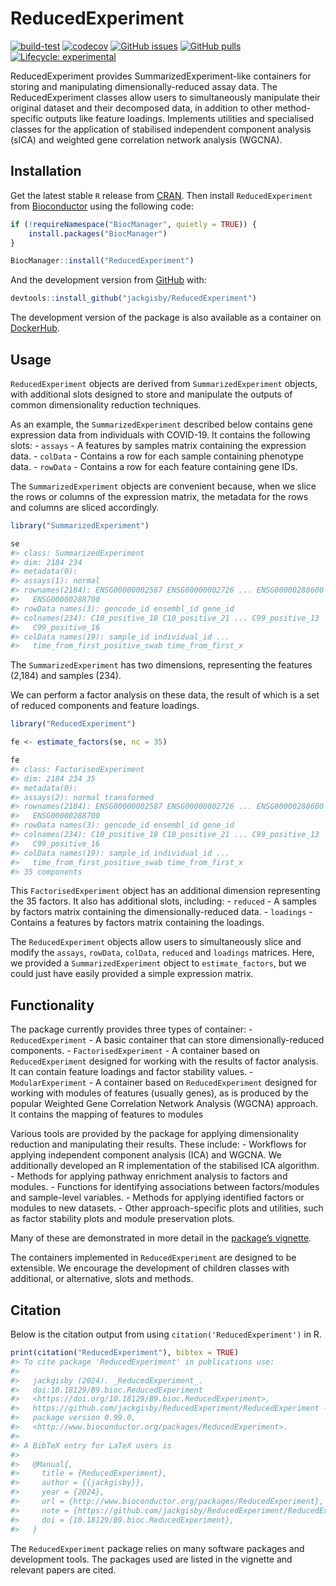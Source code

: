 
<!-- README.md is generated from README.Rmd. Please edit that file -->

# ReducedExperiment

<!-- <img src="inst/ReducedExperiment_hex.png" align="right" height="174" width="150" /> -->
<!-- badges: start -->

[![build-test](https://github.com/jackgisby/ReducedExperiment/actions/workflows/build-test-deploy.yml/badge.svg)](https://github.com/jackgisby/ReducedExperiment/actions/workflows/build-test-deploy.yml)
[![codecov](https://codecov.io/gh/jackgisby/ReducedExperiment/graph/badge.svg?token=FHNH7AA6S3)](https://codecov.io/gh/jackgisby/ReducedExperiment)
[![GitHub
issues](https://img.shields.io/github/issues/jackgisby/ReducedExperiment)](https://github.com/jackgisby/ReducedExperiment/issues)
[![GitHub
pulls](https://img.shields.io/github/issues-pr/jackgisby/ReducedExperiment)](https://github.com/jackgisby/ReducedExperiment/pulls)
[![Lifecycle:
experimental](https://img.shields.io/badge/lifecycle-experimental-orange.svg)](https://lifecycle.r-lib.org/articles/stages.html#experimental)
<!-- [![check-bioc](https://github.com/jackgisby/ReducedExperiment/actions/workflows/check-bioc.yml/badge.svg)](https://github.com/jackgisby/ReducedExperiment/actions/workflows/check-bioc.yml) -->
<!-- [![Bioc release status](http://www.bioconductor.org/shields/build/release/bioc/ReducedExperiment.svg)](https://bioconductor.org/checkResults/release/bioc-LATEST/ReducedExperiment) -->
<!-- [![Bioc devel status](http://www.bioconductor.org/shields/build/devel/bioc/ReducedExperiment.svg)](https://bioconductor.org/checkResults/devel/bioc-LATEST/ReducedExperiment) -->
<!-- [![Bioc downloads rank](https://bioconductor.org/shields/downloads/release/ReducedExperiment.svg)](http://bioconductor.org/packages/stats/bioc/ReducedExperiment/) -->
<!-- [![Bioc support](https://bioconductor.org/shields/posts/ReducedExperiment.svg)](https://support.bioconductor.org/tag/ReducedExperiment) -->
<!-- [![Bioc history](https://bioconductor.org/shields/years-in-bioc/ReducedExperiment.svg)](https://bioconductor.org/packages/release/bioc/html/ReducedExperiment.html#since) -->
<!-- [![Bioc last commit](https://bioconductor.org/shields/lastcommit/devel/bioc/ReducedExperiment.svg)](http://bioconductor.org/checkResults/devel/bioc-LATEST/ReducedExperiment/) -->
<!-- [![Bioc dependencies](https://bioconductor.org/shields/dependencies/release/ReducedExperiment.svg)](https://bioconductor.org/packages/release/bioc/html/ReducedExperiment.html#since) -->

<!-- badges: end -->

ReducedExperiment provides SummarizedExperiment-like containers for
storing and manipulating dimensionally-reduced assay data. The
ReducedExperiment classes allow users to simultaneously manipulate their
original dataset and their decomposed data, in addition to other
method-specific outputs like feature loadings. Implements utilities and
specialised classes for the application of stabilised independent
component analysis (sICA) and weighted gene correlation network analysis
(WGCNA).

## Installation

Get the latest stable `R` release from
[CRAN](http://cran.r-project.org/). Then install `ReducedExperiment`
from [Bioconductor](http://bioconductor.org/) using the following code:

``` r
if (!requireNamespace("BiocManager", quietly = TRUE)) {
    install.packages("BiocManager")
}

BiocManager::install("ReducedExperiment")
```

And the development version from
[GitHub](https://github.com/jackgisby/ReducedExperiment) with:

``` r
devtools::install_github("jackgisby/ReducedExperiment")
```

The development version of the package is also available as a container
on
[DockerHub](https://hub.docker.com/repository/docker/jackgisby/reducedexperiment/).

## Usage

`ReducedExperiment` objects are derived from `SummarizedExperiment`
objects, with additional slots designed to store and manipulate the
outputs of common dimensionality reduction techniques.

As an example, the `SummarizedExperiment` described below contains gene
expression data from individuals with COVID-19. It contains the
following slots: - `assays` - A features by samples matrix containing
the expression data. - `colData` - Contains a row for each sample
containing phenotype data. - `rowData` - Contains a row for each feature
containing gene IDs.

The `SummarizedExperiment` objects are convenient because, when we slice
the rows or columns of the expression matrix, the metadata for the rows
and columns are sliced accordingly.

``` r
library("SummarizedExperiment")

se
#> class: SummarizedExperiment 
#> dim: 2184 234 
#> metadata(0):
#> assays(1): normal
#> rownames(2184): ENSG00000002587 ENSG00000002726 ... ENSG00000288600
#>   ENSG00000288700
#> rowData names(3): gencode_id ensembl_id gene_id
#> colnames(234): C10_positive_18 C10_positive_21 ... C99_positive_13
#>   C99_positive_16
#> colData names(19): sample_id individual_id ...
#>   time_from_first_positive_swab time_from_first_x
```

The `SummarizedExperiment` has two dimensions, representing the features
(2,184) and samples (234).

We can perform a factor analysis on these data, the result of which is a
set of reduced components and feature loadings.

``` r
library("ReducedExperiment")

fe <- estimate_factors(se, nc = 35)

fe
#> class: FactorisedExperiment 
#> dim: 2184 234 35 
#> metadata(0):
#> assays(2): normal transformed
#> rownames(2184): ENSG00000002587 ENSG00000002726 ... ENSG00000288600
#>   ENSG00000288700
#> rowData names(3): gencode_id ensembl_id gene_id
#> colnames(234): C10_positive_18 C10_positive_21 ... C99_positive_13
#>   C99_positive_16
#> colData names(19): sample_id individual_id ...
#>   time_from_first_positive_swab time_from_first_x
#> 35 components
```

This `FactorisedExperiment` object has an additional dimension
representing the 35 factors. It also has additional slots, including: -
`reduced` - A samples by factors matrix containing the
dimensionally-reduced data. - `loadings` - Contains a features by
factors matrix containing the loadings.

The `ReducedExperiment` objects allow users to simultaneously slice and
modify the `assays`, `rowData`, `colData`, `reduced` and `loadings`
matrices. Here, we provided a `SummarizedExperiment` object to
`estimate_factors`, but we could just have easily provided a simple
expression matrix.

## Functionality

The package currently provides three types of container: -
`ReducedExperiment` - A basic container that can store
dimensionally-reduced components. - `FactorisedExperiment` - A container
based on `ReducedExperiment` designed for working with the results of
factor analysis. It can contain feature loadings and factor stability
values. - `ModularExperiment` - A container based on `ReducedExperiment`
designed for working with modules of features (usually genes), as is
produced by the popular Weighted Gene Correlation Network Analysis
(WGCNA) approach. It contains the mapping of features to modules

Various tools are provided by the package for applying dimensionality
reduction and manipulating their results. These include: - Workflows for
applying independent component analysis (ICA) and WGCNA. We additionally
developed an R implementation of the stabilised ICA algorithm. - Methods
for applying pathway enrichment analysis to factors and modules. -
Functions for identifying associations between factors/modules and
sample-level variables. - Methods for applying identified factors or
modules to new datasets. - Other approach-specific plots and utilities,
such as factor stability plots and module preservation plots.

Many of these are demonstrated in more detail in the [package’s
vignette](https://jackgisby.github.io/ReducedExperiment/articles/ReducedExperiment.html).

The containers implemented in `ReducedExperiment` are designed to be
extensible. We encourage the development of children classes with
additional, or alternative, slots and methods.

## Citation

Below is the citation output from using `citation('ReducedExperiment')`
in R.

``` r
print(citation("ReducedExperiment"), bibtex = TRUE)
#> To cite package 'ReducedExperiment' in publications use:
#> 
#>   jackgisby (2024). _ReducedExperiment_.
#>   doi:10.18129/B9.bioc.ReducedExperiment
#>   <https://doi.org/10.18129/B9.bioc.ReducedExperiment>,
#>   https://github.com/jackgisby/ReducedExperiment/ReducedExperiment - R
#>   package version 0.99.0,
#>   <http://www.bioconductor.org/packages/ReducedExperiment>.
#> 
#> A BibTeX entry for LaTeX users is
#> 
#>   @Manual{,
#>     title = {ReducedExperiment},
#>     author = {{jackgisby}},
#>     year = {2024},
#>     url = {http://www.bioconductor.org/packages/ReducedExperiment},
#>     note = {https://github.com/jackgisby/ReducedExperiment/ReducedExperiment - R package version 0.99.0},
#>     doi = {10.18129/B9.bioc.ReducedExperiment},
#>   }
```

The `ReducedExperiment` package relies on many software packages and
development tools. The packages used are listed in the vignette and
relevant papers are cited.
